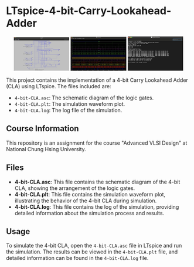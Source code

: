 # LTspice-4-bit-Carry-Lookahead-Adder

<p align="center">
  <img src="images/Logic Circuit Diagram.png" alt="Logic Circuit Diagram" width="30%">
  <img src="images/Simulation Waveform Plot.png" alt="Simulation Waveform Plot" width="30%">
  <img src="images/log.png" alt="Log" width="30%">
</p>

This project contains the implementation of a 4-bit Carry Lookahead Adder (CLA) using LTspice. The files included are:

- `4-bit-CLA.asc`: The schematic diagram of the logic gates.
- `4-bit-CLA.plt`: The simulation waveform plot.
- `4-bit-CLA.log`: The log file of the simulation.

## Course Information

This repository is an assignment for the course "Advanced VLSI Design" at National Chung Hsing University.

## Files

- **4-bit-CLA.asc**: This file contains the schematic diagram of the 4-bit CLA, showing the arrangement of the logic gates.
- **4-bit-CLA.plt**: This file contains the simulation waveform plot, illustrating the behavior of the 4-bit CLA during simulation.
- **4-bit-CLA.log**: This file contains the log of the simulation, providing detailed information about the simulation process and results.

## Usage

To simulate the 4-bit CLA, open the `4-bit-CLA.asc` file in LTspice and run the simulation. The results can be viewed in the `4-bit-CLA.plt` file, and detailed information can be found in the `4-bit-CLA.log` file.